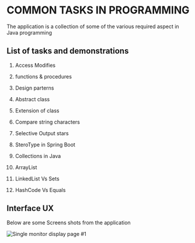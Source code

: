 # COMMON TASKS IN PROGRAMMING

The application is a collection of some of the various required aspect in Java programming

## List of tasks and demonstrations

1. Access Modifies
2. functions & procedures
3. Design parterns
4. Abstract class
5. Extension of class
6. Compare string characters 
7. Selective Output stars

8. SteroType in Spring Boot
9. Collections in Java
10. ArrayList
11. LinkedList Vs Sets
12. HashCode Vs Equals


## Interface UX

 Below are some Screens shots from the application

![ Single monitor display page #1 ](https://github.com/LINOSNCHENA/Investigation-and-programming-mathematics/blob/master/marvin/src/main/java/muntuxyz/page1.png)
